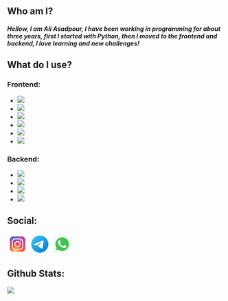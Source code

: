 ## Who am I?
##### Hellow, I am Ali Asadpour, I have been working in programming for about three years, first I started with Python, then I moved to the frontend and backend, I love learning and new challenges!

## What do I use?
### Frontend:
<ul>
<li><img src="https://img.shields.io/badge/HTML5-E34F26?style=for-the-badge&logo=html5&logoColor=white"> </li>
<li><img src="https://img.shields.io/badge/CSS3-1572B6?style=for-the-badge&logo=css3&logoColor=white" > </li>
<li><img src="https://img.shields.io/badge/Bootstrap-563D7C?style=for-the-badge&logo=bootstrap&logoColor=white" > </li>
<li><img src="https://img.shields.io/badge/Material%20UI-007FFF?style=for-the-badge&logo=mui&logoColor=white" ></li>
<li><img src="https://img.shields.io/badge/JavaScript-323330?style=for-the-badge&logo=javascript&logoColor=F7DF1E" > </li>
<li><img src="https://img.shields.io/badge/React-20232A?style=for-the-badge&logo=react&logoColor=61DAFB" ></li>
</ul>

### Backend:
<ul>
<li><img src="https://img.shields.io/badge/Python-FFD43B?style=for-the-badge&logo=python&logoColor=blue" ></li>
<li><img src="https://img.shields.io/badge/Django-092E20?style=for-the-badge&logo=django&logoColor=green" ></li>
<li><img src="https://img.shields.io/badge/django%20rest-ff1709?style=for-the-badge&logo=django&logoColor=white"></li>
<!-- <li><img src="https://img.shields.io/badge/MySQL-005C84?style=for-the-badge&logo=mysql&logoColor=white" ></li> -->
<li><img src="https://img.shields.io/badge/Sqlite-003B57?style=for-the-badge&logo=sqlite&logoColor=white" ></li>

</ul>

## Social:
[<img src="./icons/instagram.png">](https://instagram.com/_ali.asadpour_/)
[<img src="./icons/telegram.png">](https://t.me/Ali11Asad/)
[<img src="./icons/whatsapp.png">](https://wa.me/989058813927)

## Github Stats:
<p>
  <img src="https://github-readme-stats.vercel.app/api?username=Ali-Asadpour&show_icons=true&theme=radical" />
</p>
